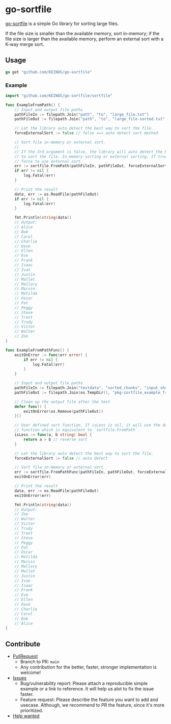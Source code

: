 # go-sortfile

[go-sortfile](https://github.com/KEINOS/go-sortfile) is a simple Go library for sorting large files.

If the file size is smaller than the available memory, sort in-memory; if the file size is larger than the available memory, perform an external sort with a K-way merge sort.

## Usage

```go
go get "github.com/KEINOS/go-sortfile"
```

### Example

```go
import "github.com/KEINOS/go-sortfile/sortfile"

func ExampleFromPath() {
    // Input and output file paths
    pathFileIn := filepath.Join("path", "to", "large_file.txt")
    pathFileOut := filepath.Join("path", "to", "large_file-sorted.txt")

    // Let the library auto detect the best way to sort the file.
    forceExternalSort := false // false ==> auto detect sort method

    // Sort file in-memory or external sort.
    //
    // If the 3rd argument is false, the library will auto detect the best way
    // to sort the file. In-memory sorting or external sorting. If true it will
    // force to use external sort.
    err := sortfile.FromPath(pathFileIn, pathFileOut, forceExternalSort)
    if err != nil {
        log.Fatal(err)
    }

    // Print the result
    data, err := os.ReadFile(pathFileOut)
    if err != nil {
        log.Fatal(err)
    }

    fmt.Println(string(data))
    // Output:
    // Alice
    // Bob
    // Carol
    // Charlie
    // Dave
    // Ellen
    // Eve
    // Frank
    // Isaac
    // Ivan
    // Justin
    // Mallet
    // Mallory
    // Marvin
    // Matilda
    // Oscar
    // Pat
    // Peggy
    // Steve
    // Trent
    // Trudy
    // Victor
    // Walter
    // Zoe
}

func ExampleFromPathFunc() {
    exitOnError := func(err error) {
        if err != nil {
            log.Fatal(err)
        }
    }

    // Input and output file paths
    pathFileIn := filepath.Join("testdata", "sorted_chunks", "input_shuffled.txt")
    pathFileOut := filepath.Join(os.TempDir(), "pkg-sortfile_example_from_path.txt")

    // Clean up the output file after the test
    defer func() {
        exitOnError(os.Remove(pathFileOut))
    }()

    // User defined sort function. If isLess is nil, it will use the default sort
    // function which is equivalent to `sortfile.FromPath`.
    isLess := func(a, b string) bool {
        return a > b // reverse sort
    }

    // Let the library auto detect the best way to sort the file.
    forceExternalSort := false // auto detect

    // Sort file in-memory or external sort.
    err := sortfile.FromPathFunc(pathFileIn, pathFileOut, forceExternalSort, isLess)
    exitOnError(err)

    // Print the result
    data, err := os.ReadFile(pathFileOut)
    exitOnError(err)

    fmt.Println(string(data))
    // Output:
    // Zoe
    // Walter
    // Victor
    // Trudy
    // Trent
    // Steve
    // Peggy
    // Pat
    // Oscar
    // Matilda
    // Marvin
    // Mallory
    // Mallet
    // Justin
    // Ivan
    // Isaac
    // Frank
    // Eve
    // Ellen
    // Dave
    // Charlie
    // Carol
    // Bob
    // Alice
}
```

## Contribute

- [PullRequest](https://github.com/KEINOS/go-sortfile/pulls)
  - Branch to PR: `main`
  - Any contribution for the better, faster, stronger implementation is welcome!
- [Issues](https://github.com/KEINOS/go-sortfile/issues)
  - Bug/vulnerability report: Please attach a reproducible simple example or a link to reference. It will help us alot to fix the issue faster.
  - Feature request: Please describe the feature you want to add and usecase. Although, we recommend to PR the feature, since it's more prioritized.
- [Help wanted](https://github.com/KEINOS/go-sortfile/issues)
